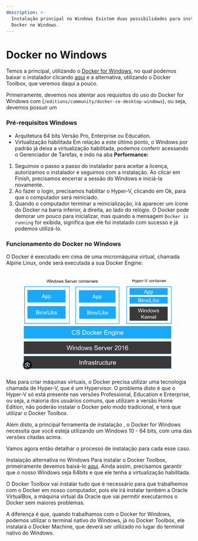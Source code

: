 ```yaml
---
description: >-
  Instalação principal no Windows Existem duas possibilidades para instalar o
  Docker no Windows.
---
```


# Docker no Windows

Temos a principal, utilizando o [Docker for Windows](https://store.docker), no qual podemos baixar o instalador clicando [aqui](https://download.docker.com/win/stable/InstallDocker.msi) e a alternativa, utilizando o Docker Toolbox, que veremos daqui a pouco.

Primeiramente, devemos nos atentar aos requisitos do uso do Docker for Windows com (`/editions/community/docker-ce-desktop-windows`), ou seja, devemos possuir um&#x20;

### Pré-requisitos Windows

* Arquitetura 64 bits Versão Pro, Enterprise ou Education.
* Virtualização habilitada Em relação a este último ponto, o Windows por padrão já deixa a virtualização habilitada, podemos conferir acessando o Gerenciador de Tarefas, e indo na aba **Performance:**&#x20;

1. Seguimos o passo a passo do instalador para aceitar a licença, autorizamos o instalador e seguimos com a instalação. Ao clicar em Finish, precisamos encerrar a sessão do Windows e iniciá-la novamente.&#x20;
2. Ao fazer o login, precisamos habilitar o Hyper-V, clicando em Ok, para que o computador será reiniciado.
3. Quando o computador terminar a reinicialização, irá aparecer um ícone do Docker na barra inferior, à direita, ao lado do relógio. O Docker pode demorar um pouco para inicializar, mas quando a mensagem `Docker is running` for exibida, significa que ele foi instalado com sucesso e já podemos utilizá-lo.

### Funcionamento do Docker no Windows&#x20;

O Docker é executado em cima de uma micromáquina virtual, chamada Alpine Linux, onde será executada a sua Docker Engine:

<figure><img src="../../../.gitbook/assets/image (8).png" alt=""><figcaption></figcaption></figure>

Mas para criar máquinas virtuais, o Docker precisa utilizar uma tecnologia chamada de Hyper-V, que é um Hypervisor. O problema disto é que o Hyper-V só está presente nas versões Professional, Education e Enterprise, ou seja, a maioria dos usuários comuns, que utilizam a versão Home Edition, não poderão instalar o Docker pelo modo tradicional, e terá que utilizar o Docker Toolbox.

Além disto, a principal ferramenta de instalação , o Docker for Windows necessita que você esteja utilizando um Windows 10 - 64 bits, com uma das versões citadas acima.

Vamos agora então detalhar o processo de instalação para cada esse caso.

Instalação alternativa no Windows Para instalar o Docker Toolbox, primeiramente devemos baixá-lo [aqui](https://download.docker.com/win/stable/DockerToolbox.exe). Ainda assim, precisamos garantir que o nosso Windows seja 64bits e que ele tenha a virtualização habilitada.

O Docker Toolbox vai instalar tudo que é necessário para que trabalhemos com o Docker em nosso computador, pois ele irá instalar também a Oracle VirtualBox, a máquina virtual da Oracle que vai permitir executarmos o Docker sem maiores problemas.

A diferença é que, quando trabalhamos com o Docker for Windows, podemos utilizar o terminal nativo do Windows, já no Docker Toolbox, ele instalará o Docker Machine, que deverá ser utilizado no lugar do terminal nativo do Windows.
